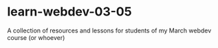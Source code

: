 # learn-webdev-03-05
A collection of resources and lessons for students of my March webdev course (or whoever)
